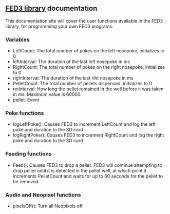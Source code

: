 ## [FED3 library](https://github.com/KravitzLabDevices/FED3_library) documentation

This documentation site will cover the user functions available in the FED3 library, for programming your own FED3 programs.

### Variables 
- LeftCount: The total number of pokes on the left nosepoke, initializes to 0 
- leftInterval: The duration of the last left nosepoke in ms
- RightCount: The total number of pokes on the right nosepoke, initializes to 0 
- rightInterval: The duration of the last riht nosepoke in ms
- PelletCount: The total number of pellets dispensed, initializes to 0
- retInterval: How long the pellet remained in the well before it was taken in ms. Maximum value is 60000.
- pellet: Event 

### Poke functions
- logLeftPoke(): Causes FED3 to increment LeftCount and log the left poke and duration to the SD card
- logRightPoke(): Causes FED3 to increment RightCount and log the right poke and duration to the SD card

### Feeding functions
- Feed(): Causes FED3 to drop a pellet. FED3 will continue attempting to drop pellet until it is detected in the pellet well, at which point it increments PelletCount and waits for up to 60 seconds for the pellet to be removed.  

### Audio and Neopixel functions
- pixelsOff(): Turn all Neopixels off
